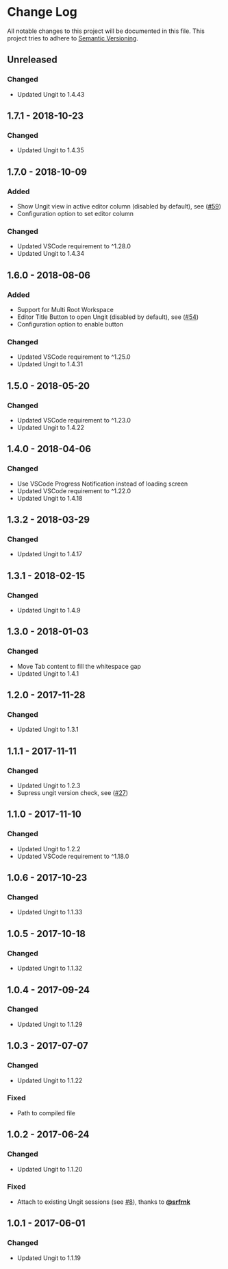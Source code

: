 # Change Log
All notable changes to this project will be documented in this file.
This project tries to adhere to [Semantic Versioning](http://semver.org/).


## Unreleased
### Changed
- Updated Ungit to 1.4.43


## 1.7.1 - 2018-10-23
### Changed
- Updated Ungit to 1.4.35


## 1.7.0 - 2018-10-09
### Added
- Show Ungit view in active editor column (disabled by default), see ([#59](https://github.com/Hirse/vscode-ungit/issues/59))
- Configuration option to set editor column

### Changed
- Updated VSCode requirement to ^1.28.0
- Updated Ungit to 1.4.34


## 1.6.0 - 2018-08-06
### Added
- Support for Multi Root Workspace
- Editor Title Button to open Ungit (disabled by default), see ([#54](https://github.com/Hirse/vscode-ungit/issues/54))
- Configuration option to enable button

### Changed
- Updated VSCode requirement to ^1.25.0
- Updated Ungit to 1.4.31


## 1.5.0 - 2018-05-20
### Changed
- Updated VSCode requirement to ^1.23.0
- Updated Ungit to 1.4.22


## 1.4.0 - 2018-04-06
### Changed
- Use VSCode Progress Notification instead of loading screen
- Updated VSCode requirement to ^1.22.0
- Updated Ungit to 1.4.18


## 1.3.2 - 2018-03-29
### Changed
- Updated Ungit to 1.4.17


## 1.3.1 - 2018-02-15
### Changed
- Updated Ungit to 1.4.9


## 1.3.0 - 2018-01-03
### Changed
- Move Tab content to fill the whitespace gap
- Updated Ungit to 1.4.1


## 1.2.0 - 2017-11-28
### Changed
- Updated Ungit to 1.3.1


## 1.1.1 - 2017-11-11
### Changed
- Updated Ungit to 1.2.3
- Supress ungit version check, see ([#27](https://github.com/Hirse/vscode-ungit/issues/27))


## 1.1.0 - 2017-11-10
### Changed
- Updated Ungit to 1.2.2
- Updated VSCode requirement to ^1.18.0


## 1.0.6 - 2017-10-23
### Changed
- Updated Ungit to 1.1.33


## 1.0.5 - 2017-10-18
### Changed
- Updated Ungit to 1.1.32


## 1.0.4 - 2017-09-24
### Changed
- Updated Ungit to 1.1.29


## 1.0.3 - 2017-07-07
### Changed
- Updated Ungit to 1.1.22

### Fixed
- Path to compiled file


## 1.0.2 - 2017-06-24
### Changed
- Updated Ungit to 1.1.20

### Fixed
- Attach to existing Ungit sessions (see [#8](https://github.com/Hirse/vscode-ungit/issues/8)), thanks to [__@srfrnk__](https://github.com/srfrnk)


## 1.0.1 - 2017-06-01
### Changed
- Updated Ungit to 1.1.19
